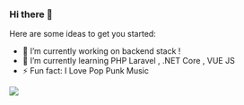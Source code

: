 ### Hi there 👋

Here are some ideas to get you started:

- 🔭 I’m currently working on backend stack !
- 🌱 I’m currently learning PHP Laravel , .NET Core  , VUE JS
- ⚡ Fun fact: I Love Pop Punk Music

<img src="https://github-readme-stats.vercel.app/api?username=SyahinSyah&&show_icons=true&title_color=#000000&icon_color=#000000&text_color=#000000&bg_color=ffffff">
